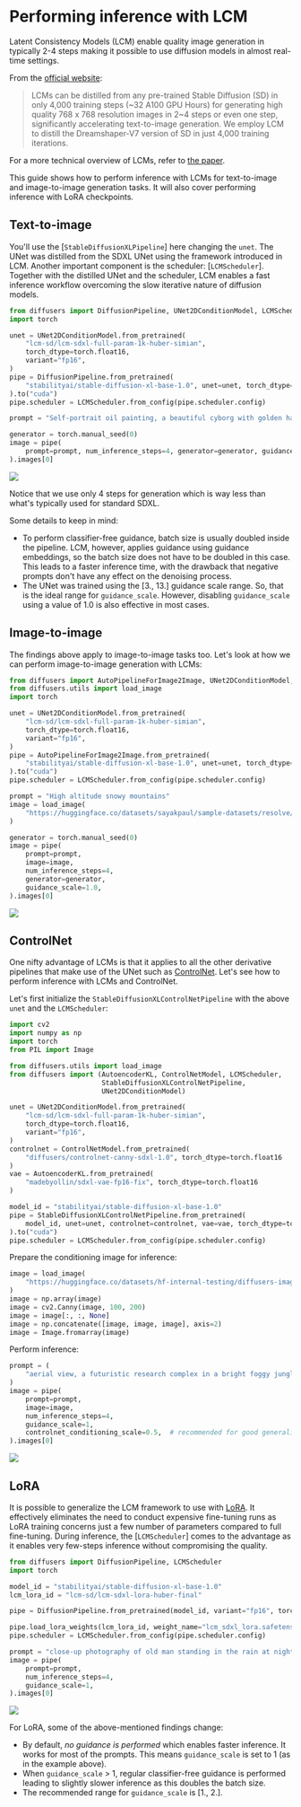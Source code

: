 <!--Copyright 2023 The HuggingFace Team. All rights reserved.

Licensed under the Apache License, Version 2.0 (the "License"); you may not use this file except in compliance with
the License. You may obtain a copy of the License at

http://www.apache.org/licenses/LICENSE-2.0

Unless required by applicable law or agreed to in writing, software distributed under the License is distributed on
an "AS IS" BASIS, WITHOUT WARRANTIES OR CONDITIONS OF ANY KIND, either express or implied. See the License for the
specific language governing permissions and limitations under the License.
-->

# Performing inference with LCM

Latent Consistency Models (LCM) enable quality image generation in typically 2-4 steps making it possible to use diffusion models in almost real-time settings. 

From the [official website](https://latent-consistency-models.github.io/):

> LCMs can be distilled from any pre-trained Stable Diffusion (SD) in only 4,000 training steps (~32 A100 GPU Hours) for generating high quality 768 x 768 resolution images in 2~4 steps or even one step, significantly accelerating text-to-image generation. We employ LCM to distill the Dreamshaper-V7 version of SD in just 4,000 training iterations.

For a more technical overview of LCMs, refer to [the paper](https://huggingface.co/papers/2310.04378).

This guide shows how to perform inference with LCMs for text-to-image and image-to-image generation tasks. It will also cover performing inference with LoRA checkpoints.

## Text-to-image

You'll use the [`StableDiffusionXLPipeline`] here changing the `unet`. The UNet was distilled from the SDXL UNet using the framework introduced in LCM. Another important component is the scheduler: [`LCMScheduler`]. Together with the distilled UNet and the scheduler, LCM enables a fast inference workflow overcoming the slow iterative nature of diffusion models.

```python
from diffusers import DiffusionPipeline, UNet2DConditionModel, LCMScheduler
import torch

unet = UNet2DConditionModel.from_pretrained(
    "lcm-sd/lcm-sdxl-full-param-1k-huber-simian",
    torch_dtype=torch.float16,
    variant="fp16",
)
pipe = DiffusionPipeline.from_pretrained(
    "stabilityai/stable-diffusion-xl-base-1.0", unet=unet, torch_dtype=torch.float16
).to("cuda")
pipe.scheduler = LCMScheduler.from_config(pipe.scheduler.config)

prompt = "Self-portrait oil painting, a beautiful cyborg with golden hair, 8k"

generator = torch.manual_seed(0)
image = pipe(
    prompt=prompt, num_inference_steps=4, generator=generator, guidance_scale=1.0
).images[0]
```

![](https://huggingface.co/datasets/huggingface/documentation-images/resolve/main/diffusers/lcm/lcm_intro.png)

Notice that we use only 4 steps for generation which is way less than what's typically used for standard SDXL.

Some details to keep in mind:

* To perform classifier-free guidance, batch size is usually doubled inside the pipeline. LCM, however, applies guidance using guidance embeddings, so the batch size does not have to be doubled in this case. This leads to a faster inference time, with the drawback that negative prompts don't have any effect on the denoising process.
* The UNet was trained using the [3., 13.] guidance scale range. So, that is the ideal range for `guidance_scale`. However, disabling `guidance_scale` using a value of 1.0 is also effective in most cases.

## Image-to-image

The findings above apply to image-to-image tasks too. Let's look at how we can perform image-to-image generation with LCMs: 

```python
from diffusers import AutoPipelineForImage2Image, UNet2DConditionModel, LCMScheduler
from diffusers.utils import load_image
import torch

unet = UNet2DConditionModel.from_pretrained(
    "lcm-sd/lcm-sdxl-full-param-1k-huber-simian",
    torch_dtype=torch.float16,
    variant="fp16",
)
pipe = AutoPipelineForImage2Image.from_pretrained(
    "stabilityai/stable-diffusion-xl-base-1.0", unet=unet, torch_dtype=torch.float16
).to("cuda")
pipe.scheduler = LCMScheduler.from_config(pipe.scheduler.config)

prompt = "High altitude snowy mountains"
image = load_image(
    "https://huggingface.co/datasets/sayakpaul/sample-datasets/resolve/main/snowy_mountains.jpeg"
)

generator = torch.manual_seed(0)
image = pipe(
    prompt=prompt,
    image=image,
    num_inference_steps=4,
    generator=generator,
    guidance_scale=1.0,
).images[0]
```

![](https://huggingface.co/datasets/huggingface/documentation-images/resolve/main/diffusers/lcm/lcm_i2i.png)

## ControlNet

One nifty advantage of LCMs is that it applies to all the other derivative pipelines that make use of the UNet such as [ControlNet](./controlnet.md). Let's see how to perform inference with LCMs and ControlNet.

Let's first initialize the `StableDiffusionXLControlNetPipeline` with the above `unet` and the `LCMScheduler`:

```python
import cv2
import numpy as np
import torch
from PIL import Image

from diffusers.utils import load_image
from diffusers import (AutoencoderKL, ControlNetModel, LCMScheduler,
                       StableDiffusionXLControlNetPipeline,
                       UNet2DConditionModel)

unet = UNet2DConditionModel.from_pretrained(
    "lcm-sd/lcm-sdxl-full-param-1k-huber-simian",
    torch_dtype=torch.float16,
    variant="fp16",
)
controlnet = ControlNetModel.from_pretrained(
    "diffusers/controlnet-canny-sdxl-1.0", torch_dtype=torch.float16
)
vae = AutoencoderKL.from_pretrained(
    "madebyollin/sdxl-vae-fp16-fix", torch_dtype=torch.float16
)

model_id = "stabilityai/stable-diffusion-xl-base-1.0"
pipe = StableDiffusionXLControlNetPipeline.from_pretrained(
    model_id, unet=unet, controlnet=controlnet, vae=vae, torch_dtype=torch.float16
).to("cuda")
pipe.scheduler = LCMScheduler.from_config(pipe.scheduler.config)
```

Prepare the conditioning image for inference:

```python
image = load_image(
    "https://huggingface.co/datasets/hf-internal-testing/diffusers-images/resolve/main/sd_controlnet/hf-logo.png"
)
image = np.array(image)
image = cv2.Canny(image, 100, 200)
image = image[:, :, None]
image = np.concatenate([image, image, image], axis=2)
image = Image.fromarray(image)
```

Perform inference:

```python
prompt = (
    "aerial view, a futuristic research complex in a bright foggy jungle, hard lighting"
)
image = pipe(
    prompt=prompt,
    image=image,
    num_inference_steps=4,
    guidance_scale=1,
    controlnet_conditioning_scale=0.5,  # recommended for good generalization
).images[0]
```

![](https://huggingface.co/datasets/huggingface/documentation-images/resolve/main/diffusers/lcm/lcm_controlnet.png)

## LoRA

It is possible to generalize the LCM framework to use with [LoRA](../training/lora.md). It effectively eliminates the need to conduct expensive fine-tuning runs as LoRA training concerns just a few number of parameters compared to full fine-tuning. During inference, the [`LCMScheduler`] comes to the advantage as it enables very few-steps inference without compromising the quality.

```python
from diffusers import DiffusionPipeline, LCMScheduler
import torch

model_id = "stabilityai/stable-diffusion-xl-base-1.0"
lcm_lora_id = "lcm-sd/lcm-sdxl-lora-huber-final"

pipe = DiffusionPipeline.from_pretrained(model_id, variant="fp16", torch_dtype=torch.float16).to("cuda")

pipe.load_lora_weights(lcm_lora_id, weight_name="lcm_sdxl_lora.safetensors")
pipe.scheduler = LCMScheduler.from_config(pipe.scheduler.config)

prompt = "close-up photography of old man standing in the rain at night, in a street lit by lamps, leica 35mm summilux"
image = pipe(
    prompt=prompt,
    num_inference_steps=4,
    guidance_scale=1,
).images[0]
```

![](https://huggingface.co/datasets/huggingface/documentation-images/resolve/main/diffusers/lcm/lora_lcm.png)

For LoRA, some of the above-mentioned findings change: 

* By default, _no guidance is performed_ which enables faster inference. It works for most of the prompts. This means `guidance_scale` is set to 1 (as in the example above).
* When `guidance_scale` > 1, regular classifier-free guidance is performed leading to slightly slower inference as this doubles the batch size. 
* The recommended range for `guidance_scale` is [1., 2.].